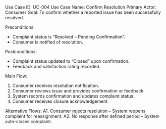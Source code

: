 Use Case ID: UC-004
Use Case Name: Confirm Resolution
Primary Actor: Consumer
Goal: To confirm whether a reported issue has been successfully resolved.

Preconditions:
- Complaint status is “Resolved – Pending Confirmation”.
- Consumer is notified of resolution.

Postconditions:
- Complaint status updated to “Closed” upon confirmation.
- Feedback and satisfaction rating recorded.

Main Flow:
1. Consumer receives resolution notification.
2. Consumer reviews issue and provides confirmation or feedback.
3. System records confirmation and updates complaint status.
4. Consumer receives closure acknowledgement.

Alternative Flows:
A1. Consumer rejects resolution – System reopens complaint for reassignment.
A2. No response after defined period – System auto-closes complaint.
